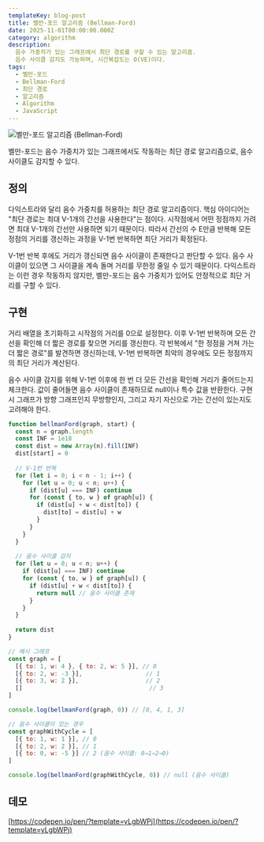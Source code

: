 ```yaml
---
templateKey: blog-post
title: 벨만-포드 알고리즘 (Bellman-Ford)
date: 2025-11-01T00:00:00.000Z
category: algorithm
description:
  음수 가중치가 있는 그래프에서 최단 경로를 구할 수 있는 알고리즘.
  음수 사이클 감지도 가능하며, 시간복잡도는 O(VE)이다.
tags:
  - 벨만-포드
  - Bellman-Ford
  - 최단 경로
  - 알고리즘
  - Algorithm
  - JavaScript
---
```


![벨만-포드 알고리즘 (Bellman-Ford)](/assets/algorithm.png "벨만-포드 알고리즘 (Bellman-Ford)")

벨만-포드는 음수 가중치가 있는 그래프에서도 작동하는 최단 경로 알고리즘으로, 음수 사이클도 감지할 수 있다.

## 정의

다익스트라와 달리 음수 가중치를 허용하는 최단 경로 알고리즘이다. 핵심 아이디어는 "최단 경로는 최대 V-1개의 간선을 사용한다"는 점이다. 시작점에서 어떤 정점까지 가려면 최대 V-1개의 간선만 사용하면 되기 때문이다. 따라서 간선의 수 E만큼 반복해 모든 정점의 거리를 갱신하는 과정을 V-1번 반복하면 최단 거리가 확정된다.

V-1번 반복 후에도 거리가 갱신되면 음수 사이클이 존재한다고 판단할 수 있다. 음수 사이클이 있으면 그 사이클을 계속 돌며 거리를 무한정 줄일 수 있기 때문이다. 다익스트라는 이런 경우 작동하지 않지만, 벨만-포드는 음수 가중치가 있어도 안정적으로 최단 거리를 구할 수 있다.

## 구현

거리 배열을 초기화하고 시작점의 거리를 0으로 설정한다. 이후 V-1번 반복하며 모든 간선을 확인해 더 짧은 경로를 찾으면 거리를 갱신한다. 각 반복에서 "한 정점을 거쳐 가는 더 짧은 경로"를 발견하면 갱신하는데, V-1번 반복하면 최악의 경우에도 모든 정점까지의 최단 거리가 계산된다.

음수 사이클 감지를 위해 V-1번 이후에 한 번 더 모든 간선을 확인해 거리가 줄어드는지 체크한다. 값이 줄어들면 음수 사이클이 존재하므로 null이나 특수 값을 반환한다. 구현 시 그래프가 방향 그래프인지 무방향인지, 그리고 자기 자신으로 가는 간선이 있는지도 고려해야 한다.

```javascript
function bellmanFord(graph, start) {
  const n = graph.length
  const INF = 1e18
  const dist = new Array(n).fill(INF)
  dist[start] = 0
  
  // V-1번 반복
  for (let i = 0; i < n - 1; i++) {
    for (let u = 0; u < n; u++) {
      if (dist[u] === INF) continue
      for (const { to, w } of graph[u]) {
        if (dist[u] + w < dist[to]) {
          dist[to] = dist[u] + w
        }
      }
    }
  }
  
  // 음수 사이클 감지
  for (let u = 0; u < n; u++) {
    if (dist[u] === INF) continue
    for (const { to, w } of graph[u]) {
      if (dist[u] + w < dist[to]) {
        return null // 음수 사이클 존재
      }
    }
  }
  
  return dist
}

// 예시 그래프
const graph = [
  [{ to: 1, w: 4 }, { to: 2, w: 5 }], // 0
  [{ to: 2, w: -3 }],                  // 1
  [{ to: 3, w: 2 }],                   // 2
  []                                    // 3
]

console.log(bellmanFord(graph, 0)) // [0, 4, 1, 3]

// 음수 사이클이 있는 경우
const graphWithCycle = [
  [{ to: 1, w: 1 }], // 0
  [{ to: 2, w: 2 }], // 1
  [{ to: 0, w: -5 }] // 2 (음수 사이클: 0→1→2→0)
]

console.log(bellmanFord(graphWithCycle, 0)) // null (음수 사이클)
```

## 데모

[https://codepen.io/pen/?template=yLgbWPj](https://codepen.io/pen/?template=yLgbWPj)



